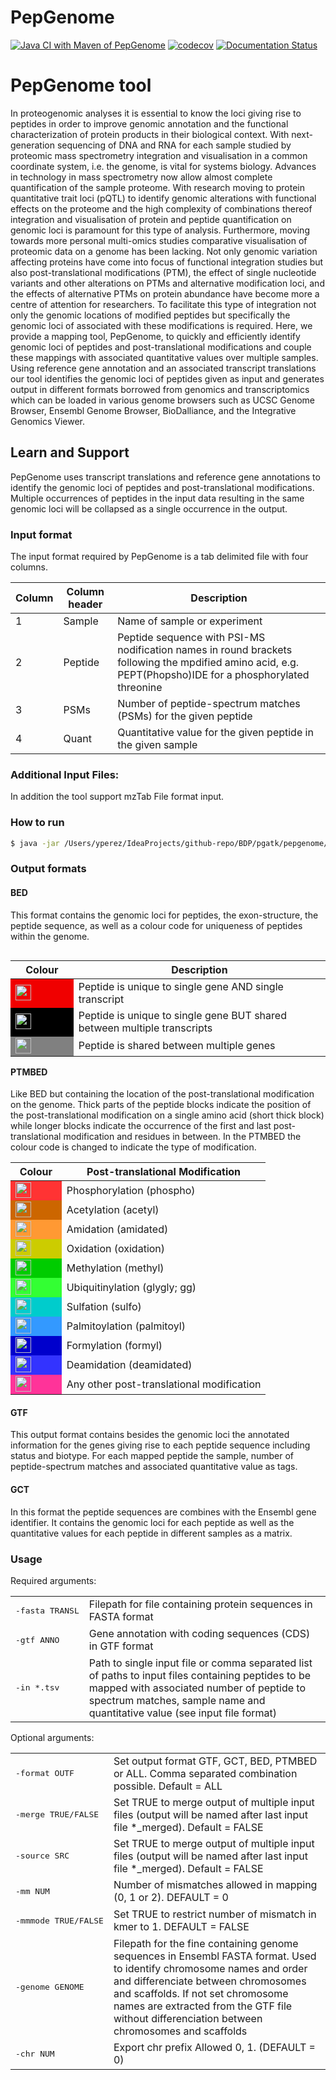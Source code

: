 PepGenome
=====================

[![Java CI with Maven of PepGenome](https://github.com/bigbio/pgatk/actions/workflows/maven.yml/badge.svg)](https://github.com/bigbio/pgatk/actions/workflows/maven.yml) [![codecov](https://codecov.io/gh/bigbio/pgatk/branch/master/graph/badge.svg)](https://codecov.io/gh/bigbio/pgatk)  [![Documentation Status](https://readthedocs.org/projects/red-docs/badge/?version=latest)](https://pgatk.readthedocs.io/en/latest/?badge=latest)



# PepGenome tool

In proteogenomic analyses it is essential to know the loci giving rise to peptides in order to improve genomic annotation and the functional characterization of protein products in their biological context. With next-generation sequencing of DNA and RNA for each sample studied by proteomic mass spectrometry integration and visualisation in a common coordinate system, i.e. the genome, is vital for systems biology. Advances in technology in mass spectrometry now allow almost complete quantification of the sample proteome. With research moving to protein quantitative trait loci (pQTL) to identify genomic alterations with functional effects on the proteome and the high complexity of combinations thereof integration and visualisation of protein and peptide quantification on genomic loci is paramount for this type of analysis. Furthermore, moving towards more personal multi-omics studies comparative visualisation of proteomic data on a genome has been lacking. Not only genomic variation affecting proteins have come into focus of functional integration studies but also post-translational modifications (PTM), the effect of single nucleotide variants and other alterations on PTMs and alternative modification loci, and the effects of alternative PTMs on protein abundance have become more a centre of attention for researchers. To facilitate this type of integration not only the genomic locations of modified peptides but specifically the genomic loci of associated with these modifications is required. Here, we provide a mapping tool, PepGenome, to quickly and efficiently identify genomic loci of peptides and post-translational modifications and couple these mappings with associated quantitative values over multiple samples. Using reference gene annotation and an associated transcript translations our tool identifies the genomic loci of peptides given as input and generates output in different formats borrowed from genomics and transcriptomics which can be loaded in various genome browsers such as UCSC Genome Browser, Ensembl Genome Browser, BioDalliance, and the Integrative Genomics Viewer.


## Learn and Support
PepGenome uses transcript translations and reference gene annotations to identify the genomic loci of peptides and post-translational modifications. Multiple occurrences of peptides in the input data resulting in the same genomic loci will be collapsed as a single occurrence in the output.

### Input format
The input format required by PepGenome is a tab delimited file with four columns.

<table border="0" width="100%"><thead><tr><th scope="col">Column</th><th scope="col">Column header</th><th scope="col">Description</th></tr></thead><tbody><tr><td>1</td><td>Sample</td><td>Name of sample or experiment</td></tr><tr><td>2</td><td>Peptide</td><td>Peptide sequence with PSI-MS nodification names in round brackets following the mpdified amino acid, e.g. PEPT(Phopsho)IDE for a phosphorylated threonine</td></tr><tr><td>3</td><td>PSMs</td><td>Number of peptide-spectrum matches (PSMs) for the given peptide</td></tr><tr><td>4</td><td>Quant</td><td>Quantitative value for the given peptide in the given sample</td></tr></tbody></table>

### Additional Input Files:

In addition the tool support mzTab File format input.

### How to run

```bash
$ java -jar /Users/yperez/IdeaProjects/github-repo/BDP/pgatk/pepgenome/target/pepgenome-{version}-spring-boot.jar
```

### Output formats

#### BED
This format contains the genomic loci for peptides, the exon-structure, the peptide sequence, as well as a colour code for uniqueness of peptides within the genome.

<table align="left" border="0" width="100%">
	<thead>
		<tr>
			<th scope="col" width="20%">Colour</th>
			<th scope="col" width="80%">Description</th>
		</tr>
	</thead>
	<tbody>
		<tr>
			<td bgcolor="#F00000"><img src="http://ngs.sanger.ac.uk/production/proteogenomics/trackhubs_files/color/uniquetranscript.svg" height="25px"></td>
			<td>Peptide is unique to single gene AND single transcript</td>
		</tr>
		<tr></tr>
		<tr>
			<td bgcolor="#000000"><img src="http://ngs.sanger.ac.uk/production/proteogenomics/trackhubs_files/color/uniquegene.svg" height="25px"></td>
			<td>Peptide is unique to single gene BUT shared between multiple transcripts</td>
		</tr>
		<tr></tr>
		<tr>
			<td bgcolor="#808080"><img src="http://ngs.sanger.ac.uk/production/proteogenomics/trackhubs_files/color/notunique.svg" height="25px"></td>
			<td>Peptide is shared between multiple genes</td>
		</tr>
	</tbody>
</table>

#### PTMBED
Like BED but containing the location of the post-translational modification on the genome. Thick parts of the peptide blocks indicate the position of the post-translational modification on a single amino acid (short thick block) while longer blocks indicate the occurrence of the first and last post-translational modification and residues in between. In the PTMBED the colour code is changed to indicate the type of modification.

<table border="0" width="100%">
	<thead>
		<tr>
			<th scope="col" width="20%">Colour</th>
			<th scope="col" width="80%">Post-translational Modification</th>
		</tr>
	</thead>
	<tbody>
		<tr>
			<td bgcolor="#FF3333"><img src="http://ngs.sanger.ac.uk/production/proteogenomics/trackhubs_files/color/phospho.svg" height="25px"></td>
			<td>Phosphorylation (phospho)</td>
		</tr>
		<tr></tr>
		<tr>
			<td bgcolor="#CC6600"><img src="http://ngs.sanger.ac.uk/production/proteogenomics/trackhubs_files/color/acetyl.svg" height="25px"></td>
			<td>Acetylation (acetyl)</td>
		</tr>
		<tr></tr>
		<tr>
			<td bgcolor="#FF9933"><img src="http://ngs.sanger.ac.uk/production/proteogenomics/trackhubs_files/color/amidated.svg" height="25px"></td>
			<td>Amidation (amidated)</td>
		</tr>
		<tr></tr>
		<tr>
			<td bgcolor="#CCCC00"><img src="http://ngs.sanger.ac.uk/production/proteogenomics/trackhubs_files/color/oxidation.svg" height="25px"></td>
			<td>Oxidation (oxidation)</td>
		</tr>
		<tr></tr>
		<tr>
			<td bgcolor="#00CC00"><img src="http://ngs.sanger.ac.uk/production/proteogenomics/trackhubs_files/color/methyl.svg" height="25px"></td>
			<td>Methylation (methyl)</td>
		</tr>
		<tr></tr>
		<tr>
			<td bgcolor="#33FF33"><img src="http://ngs.sanger.ac.uk/production/proteogenomics/trackhubs_files/color/glygly.svg" height="25px"></td>
			<td>Ubiquitinylation (glygly; gg)</td>
		</tr>
		<tr></tr>
		<tr>
			<td bgcolor="#00CCCC"><img src="http://ngs.sanger.ac.uk/production/proteogenomics/trackhubs_files/color/sulfo.svg" height="25px"></td>
			<td>Sulfation (sulfo)</td>
		</tr>
		<tr></tr>
		<tr>
			<td bgcolor="#3399FF"><img src="http://ngs.sanger.ac.uk/production/proteogenomics/trackhubs_files/color/palmitoyl.svg" height="25px"></td>
			<td>Palmitoylation (palmitoyl)</td>
		</tr>
		<tr></tr>
		<tr>
			<td bgcolor="#0000CC"><img src="http://ngs.sanger.ac.uk/production/proteogenomics/trackhubs_files/color/formyl.svg" height="25px"></td>
			<td>Formylation (formyl)</td>
		</tr>
		<tr></tr>
		<tr>
			<td bgcolor="#3333FF"><img src="http://ngs.sanger.ac.uk/production/proteogenomics/trackhubs_files/color/deamidated.svg" height="25px"></td>
			<td>Deamidation (deamidated)</td>
		</tr>
		<tr></tr>
		<tr>
			<td bgcolor="#FF3399"><img src="http://ngs.sanger.ac.uk/production/proteogenomics/trackhubs_files/color/any.svg" height="25px"></td>
			<td>Any other post-translational modification</td>
		</tr>
	</tbody>
</table>

#### GTF
This output format contains besides the genomic loci the annotated information for the genes giving rise to each peptide sequence including status and biotype. For each mapped peptide the sample, number of peptide-spectrum matches and associated quantitative value as tags.

#### GCT
In this format the peptide sequences are combines with the Ensembl gene identifier. It contains the genomic loci for each peptide as well as the quantitative values for each peptide in different samples as a matrix.

### Usage
Required arguments:
<table border="0" widht="100%"><tbody><tr><td width="20%">
<pre>-fasta TRANSL</pre>
</td><td>Filepath for file containing protein sequences in FASTA format</td></tr><tr><td>
<pre>-gtf ANNO</pre>
</td><td width="80%">Gene annotation with coding sequences (CDS) in GTF format</td></tr><tr><td>
<pre>-in *.tsv</pre>
</td><td>Path to single input file or comma separated list of paths to input files containing peptides to be mapped with associated number of peptide to spectrum matches, sample name and quantitative value (see input file format)</td></tr></tbody></table>

Optional arguments:
<table border="0" width="100%"><tbody><tr><td width="20%">
<pre>-format OUTF</pre>
</td><td width="80%">Set output format GTF, GCT, BED, PTMBED or ALL. Comma separated combination possible. Default = ALL</td></tr><tr><td>
<pre>-merge TRUE/FALSE</pre>
</td><td>Set TRUE to merge output of multiple input files (output will be named after last input file *_merged). Default = FALSE</td></tr><tr><td><pre>-source SRC</pre></td><td>Set TRUE to merge output of multiple input files (output will be named after last input file *_merged). Default = FALSE</td></tr><tr><td>
<pre>-mm NUM</pre>
</td><td>Number of mismatches allowed in mapping (0, 1 or 2). DEFAULT = 0</td></tr><tr><td>
<pre>-mmmode TRUE/FALSE</pre>
</td><td>Set TRUE to restrict number of mismatch in kmer to 1. DEFAULT = FALSE</td></tr><tr><td>
<pre>-genome GENOME</pre></td><td>Filepath for the fine containing genome sequences in Ensembl FASTA format. Used to identify chromosome names and order and differenciate between chromosomes and scaffolds. If not set chromosome names are extracted from the GTF file without differenciation between chromosomes and scaffolds</td></tr>
<tr><td><pre>-chr NUM</pre></td><td>Export chr prefix Allowed 0, 1.  (DEFAULT = 0)</td></tr>
</tbody></table>

